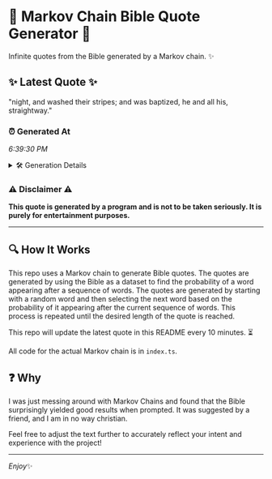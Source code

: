 # 📖 Markov Chain Bible Quote Generator 📖

Infinite quotes from the Bible generated by a Markov chain. ✨

## ✨ Latest Quote ✨
"night, and washed their stripes; and was baptized, he and all his, straightway."

### ⏰ Generated At
*6:39:30 PM*

<details>
    <summary>🛠️ Generation Details</summary>
    <p>
        <strong>🌱 Seed:</strong> night,<br>
        <strong>🔄 Iterations:</strong> 12<br>
        <strong>📜 Context History:</strong><br>[ night, ]: and<br>[ night,, and ]: washed<br>[ night,, and, washed ]: their<br>[ night,, and, washed, their ]: stripes;<br>[ night,, and, washed, their, stripes; ]: and<br>[ night,, and, washed, their, stripes;, and ]: was<br>[ and, washed, their, stripes;, and, was ]: baptized,<br>[ washed, their, stripes;, and, was, baptized, ]: he<br>[ their, stripes;, and, was, baptized,, he ]: and<br>[ stripes;, and, was, baptized,, he, and ]: all<br>[ and, was, baptized,, he, and, all ]: his,<br>[ was, baptized,, he, and, all, his, ]: straightway.<br>
    </p>
</details>

### ⚠️ Disclaimer ⚠️
**This quote is generated by a program and is not to be taken seriously. It is purely for entertainment purposes.**

---

## 🔍 How It Works

This repo uses a Markov chain to generate Bible quotes. The quotes are generated by using the Bible as a dataset to find the probability of a word appearing after a sequence of words. The quotes are generated by starting with a random word and then selecting the next word based on the probability of it appearing after the current sequence of words. This process is repeated until the desired length of the quote is reached.

This repo will update the latest quote in this README every 10 minutes. ⏳

All code for the actual Markov chain is in `index.ts`.

## ❓ Why

I was just messing around with Markov Chains and found that the Bible surprisingly yielded good results when prompted. 
It was suggested by a friend, and I am in no way christian.

Feel free to adjust the text further to accurately reflect your intent and experience with the project!

---

*Enjoy*✨

